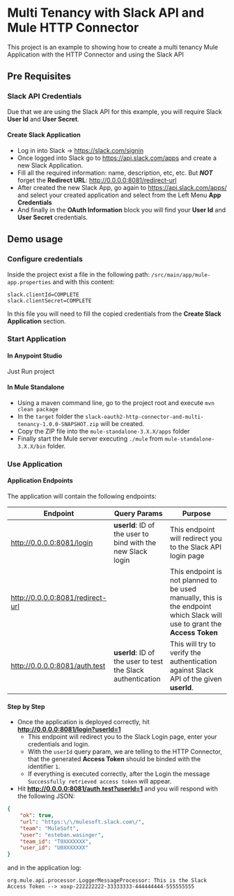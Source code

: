 # Multi Tenancy with Slack API and Mule HTTP Connector
This project is an example to showing how to create a multi tenancy Mule Application with the HTTP Connector and using the Slack API

## Pre Requisites
### Slack API Credentials
Due that we are using the Slack API for this example, you will require Slack **User Id** and **User Secret**.

#### Create Slack Application
* Log in into Slack -> https://slack.com/signin
* Once logged into Slack go to https://api.slack.com/apps and create a new Slack Application.
* Fill all the required information: name, description, etc, etc. But ***NOT*** forget the **Redirect URL**: http://0.0.0.0:8081/redirect-url
* After created the new Slack App, go again to https://api.slack.com/apps/ and select your created application and select from the Left Menu **App Credentials**
* And finally in the **OAuth Information** block you will find your **User Id** and **User Secret** credentials.

## Demo usage
### Configure credentials
Inside the project exist a file in the following path: `/src/main/app/mule-app.properties` and with this content:
```
slack.clientId=COMPLETE
slack.clientSecret=COMPLETE
```
In this file you will need to fill the copied credentials from the **Create Slack Application** section.

### Start Application
#### In Anypoint Studio
Just Run project

#### In Mule Standalone
* Using a maven command line, go to the project root and execute `mvn clean package`
* In the `target` folder the `slack-oauth2-http-connector-and-multi-tenancy-1.0.0-SNAPSHOT.zip` will be created.
* Copy the ZIP file into the `mule-standalone-3.X.X/apps` folder
* Finally start the Mule server executing `./mule` from `mule-standalone-3.X.X/bin` folder.

### Use Application
#### Application Endpoints
The application will contain the following endpoints:

| Endpoint | Query Params | Purpose |
|---|---|---|
| http://0.0.0.0:8081/login | **userId**: ID of the user to bind with the new Slack login | This endpoint will redirect you to the Slack API login page |
| http://0.0.0.0:8081/redirect-url |  | This endpoint is not planned to be used manually, this is the endpoint which Slack will use to grant the **Access Token** |
| http://0.0.0.0:8081/auth.test | **userId**: ID of the user to test the Slack authentication| This will try to verify the authentication against Slack API of the given **userId**. |

#### Step by Step
* Once the application is deployed correctly, hit **http://0.0.0.0:8081/login?userId=1**
  * This endpoint will redirect you to the Slack Login page, enter your credentials and login.
  * With the `userId` query param, we are telling to the HTTP Connector, that the generated **Access Token** should be binded with the identifier `1`.
  * If everything is executed correctly, after the Login the message `Successfully retrieved access token` will appear.
* Hit **http://0.0.0.0:8081/auth.test?userId=1** and you will respond with the following JSON:
```JSON
{
    "ok": true,
    "url": "https:\/\/mulesoft.slack.com\/",
    "team": "MuleSoft",
    "user": "esteban.wasinger",
    "team_id": "T0XXXXXXX",
    "user_id": "U0XXXXXXX"
}
```
and in the application log:

`org.mule.api.processor.LoggerMessageProcessor: This is the Slack Access Token --> xoxp-222222222-33333333-444444444-555555555`

